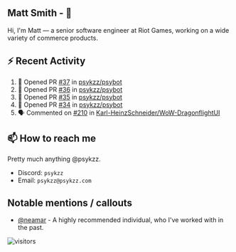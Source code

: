 <!--
[![PsyKzz's github stats](https://github-readme-stats.vercel.app/api?username=psykzz&show_icons=true)](https://github.com/anuraghazra/github-readme-stats)
-->

## Matt Smith - 👋
Hi, I'm Matt — a senior software engineer at Riot Games, working on a wide variety of commerce products.

## ⚡ Recent Activity

<!--START_SECTION:activity-->
1. 💪 Opened PR [#37](https://github.com/psykzz/psybot/pull/37) in [psykzz/psybot](https://github.com/psykzz/psybot)
2. 💪 Opened PR [#36](https://github.com/psykzz/psybot/pull/36) in [psykzz/psybot](https://github.com/psykzz/psybot)
3. 💪 Opened PR [#35](https://github.com/psykzz/psybot/pull/35) in [psykzz/psybot](https://github.com/psykzz/psybot)
4. 💪 Opened PR [#34](https://github.com/psykzz/psybot/pull/34) in [psykzz/psybot](https://github.com/psykzz/psybot)
5. 🗣 Commented on [#210](https://github.com/Karl-HeinzSchneider/WoW-DragonflightUI/issues/210) in [Karl-HeinzSchneider/WoW-DragonflightUI](https://github.com/Karl-HeinzSchneider/WoW-DragonflightUI)
<!--END_SECTION:activity-->


## 📫 How to reach me

Pretty much anything @psykzz.

- Discord: `psykzz`
- Email: `psykzz@psykzz.com`


## Notable mentions / callouts

 - [@neamar](https://github.com/neamar) - A highly recommended individual, who I've worked with in the past.


![visitors](https://visitor-badge.glitch.me/badge?page_id=psykzz/psykzz)


